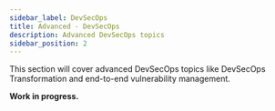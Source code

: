 ```yaml
---
sidebar_label: DevSecOps
title: Advanced - DevSecOps
description: Advanced DevSecOps topics
sidebar_position: 2
---
```


This section will cover advanced DevSecOps topics like DevSecOps Transformation and end-to-end vulnerability management.

**Work in progress.**
